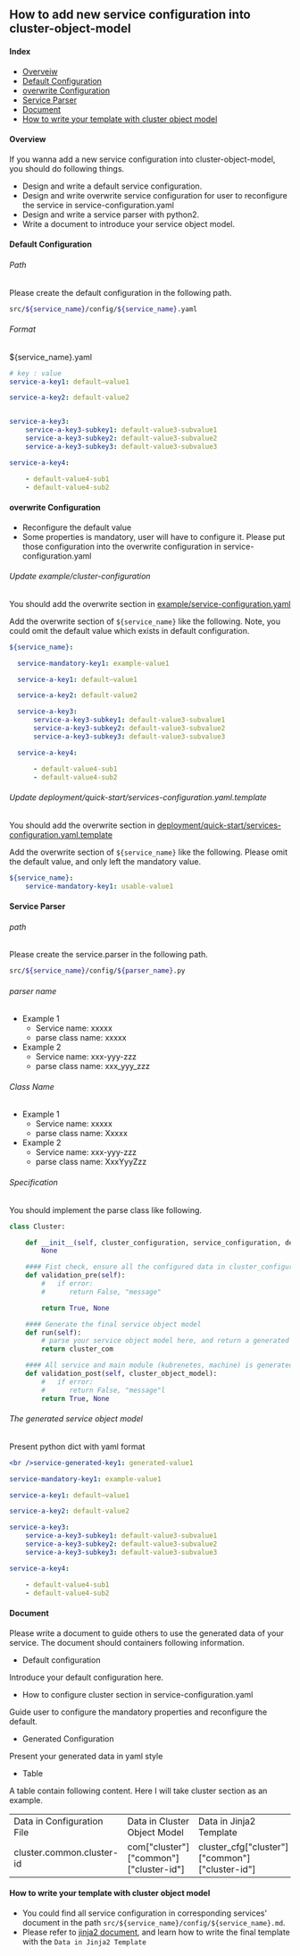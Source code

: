 ## How to add new service configuration into cluster-object-model

#### Index

- [ Overveiw ](#Over)
- [ Default Configuration ](#Default)
- [ overwrite Configuration ](#Overwrite)
- [ Service Parser ](#Service)
- [ Document ](#Document_link)
- [ How to write your template with cluster object model ](#use_link)

#### Overview <a name="Over"></a>

If you wanna add a new service configuration into cluster-object-model, you should do following things.

- Design and write a default service configuration.
- Design and write overwrite service configuration for user to reconfigure the service in service-configuration.yaml
- Design and write a service parser with python2.
- Write a document to introduce your service object model.

#### Default Configuration <a name="Default"></a>

###### Path

Please create the default configuration in the following path.

```bash
src/${service_name}/config/${service_name}.yaml
```

###### Format

${service_name}.yaml

```yaml
# key : value
service-a-key1: default—value1

service-a-key2: default-value2


service-a-key3:
    service-a-key3-subkey1: default-value3-subvalue1
    service-a-key3-subkey2: default-value3-subvalue2
    service-a-key3-subkey3: default-value3-subvalue3

service-a-key4:

    - default-value4-sub1
    - default-value4-sub2

```

#### overwrite Configuration <a name="Overwrite"></a>

- Reconfigure the default value
- Some properties is mandatory, user will have to configure it. Please put those configuration into the overwrite configuration in service-configuration.yaml

###### Update example/cluster-configuration

You should add the overwrite section in [example/service-configuration.yaml](../../../../examples/cluster-configuration/services-configuration.yaml)

Add the overwrite section of ```${service_name}``` like the following. Note, you could omit the default value which exists in default configuration.

```yaml
${service_name}:

  service-mandatory-key1: example-value1

  service-a-key1: default—value1

  service-a-key2: default-value2

  service-a-key3:
      service-a-key3-subkey1: default-value3-subvalue1
      service-a-key3-subkey2: default-value3-subvalue2
      service-a-key3-subkey3: default-value3-subvalue3

  service-a-key4:

      - default-value4-sub1
      - default-value4-sub2

```

###### Update deployment/quick-start/services-configuration.yaml.template

You should add the overwrite section in [deployment/quick-start/services-configuration.yaml.template](../../../../deployment/quick-start/services-configuration.yaml.template)

Add the overwrite section of ```${service_name}``` like the following. Please omit the default value, and only left the mandatory value.

```yaml
${service_name}:
    service-mandatory-key1: usable-value1

```

#### Service Parser <a name="Service"></a>

###### path

Please create the service.parser in the following path.

```bash
src/${service_name}/config/${parser_name}.py
```

###### parser name

- Example 1
    - Service name: xxxxx
    - parse class name: xxxxx
- Example 2
    - Service name: xxx-yyy-zzz
    - parse class name: xxx_yyy_zzz

###### Class Name

- Example 1
    - Service name: xxxxx
    - parse class name: Xxxxx
- Example 2
    - Service name: xxx-yyy-zzz
    - parse class name: XxxYyyZzz

###### Specification

You should implement the parse class like following.

```python
class Cluster:

    def __init__(self, cluster_configuration, service_configuration, default_service_configuration):
        None

    #### Fist check, ensure all the configured data in cluster_configuration, service_configuration, default_service_configuration is right. And nothing is miss.
    def validation_pre(self):
        #   if error:
        #      return False, "message"

        return True, None

    #### Generate the final service object model
    def run(self):
        # parse your service object model here, and return a generated dictionary
        return cluster_com

    #### All service and main module (kubrenetes, machine) is generated. And in this check steps, you could refer to the service object model which you will used in your own service, and check its existence and correctness.
    def validation_post(self, cluster_object_model):
        #   if error:
        #      return False, "message"l
        return True, None
```

###### The generated service object model

Present python dict with yaml format

```yaml
<br />service-generated-key1: generated-value1

service-mandatory-key1: example-value1

service-a-key1: default—value1

service-a-key2: default-value2

service-a-key3:
    service-a-key3-subkey1: default-value3-subvalue1
    service-a-key3-subkey2: default-value3-subvalue2
    service-a-key3-subkey3: default-value3-subvalue3

service-a-key4:

    - default-value4-sub1
    - default-value4-sub2

```

#### Document <a name="#Document_link"></a>

Please write a document to guide others to use the generated data of your service. The document should containers following information.

- Default configuration

Introduce your default configuration here.

- How to configure cluster section in service-configuration.yaml

Guide user to configure the mandatory properties and reconfigure the default.

- Generated Configuration

Present your generated data in yaml style

- Table

A table contain following content. Here I will take cluster section as an example.

<table>

<tr>
    <td>Data in Configuration File</td>
    <td>Data in Cluster Object Model</td>
    <td>Data in Jinja2 Template</td>
    <td>Data type</td>
</tr>
<tr>
    <td>cluster.common.cluster-id</td>
    <td>com["cluster"]["common"]["cluster-id"]</td>
    <td>cluster_cfg["cluster"]["common"]["cluster-id"]</td>
    <td>string</td>
</tr>
</table>

#### How to write your template with cluster object model <a name="#use_link"></a>

- You could find all service configuration in corresponding services' document in the path ```src/${service_name}/config/${service_name}.md```.
- Please refer to [jinja2 document](http://jinja.pocoo.org/docs/2.10/), and learn how to write the final template with the ```Data in Jinja2 Template```